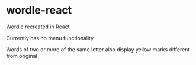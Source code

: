 # wordle-react
 
 Wordle recreated in React
 
 Currently has no menu functionality
 
 Words of two or more of the same letter also display yellow marks different from original
